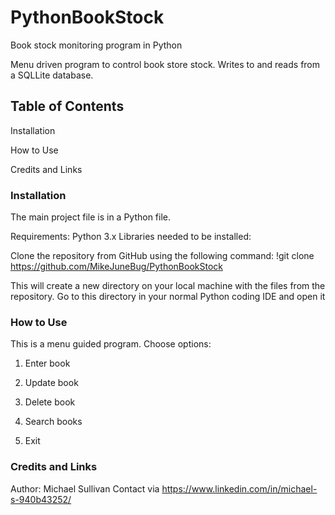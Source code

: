 # PythonBookStock
Book stock monitoring program in Python

Menu driven program to control book store stock. Writes to and reads from a SQLLite database.

## Table of Contents

Installation

How to Use

Credits and Links




### Installation

The main project file is in a Python file.

Requirements: Python 3.x Libraries needed to be installed:

Clone the repository from GitHub using the following command: !git clone https://github.com/MikeJuneBug/PythonBookStock

This will create a new directory on your local machine with the files from the repository. Go to this directory in your normal Python coding IDE and open it




### How to Use

This is a menu guided program. Choose options:


1. Enter book

2. Update book

3. Delete book

4. Search books

0. Exit



### Credits and Links

Author: Michael Sullivan Contact via https://www.linkedin.com/in/michael-s-940b43252/



